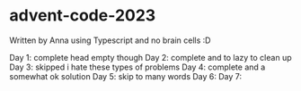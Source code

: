 # advent-code-2023

Written by Anna using Typescript and no brain cells :D

Day 1: complete head empty though
Day 2: complete and to lazy to clean up
Day 3: skipped i hate these types of problems
Day 4: complete and a somewhat ok solution
Day 5: skip to many words 
Day 6: 
Day 7: 